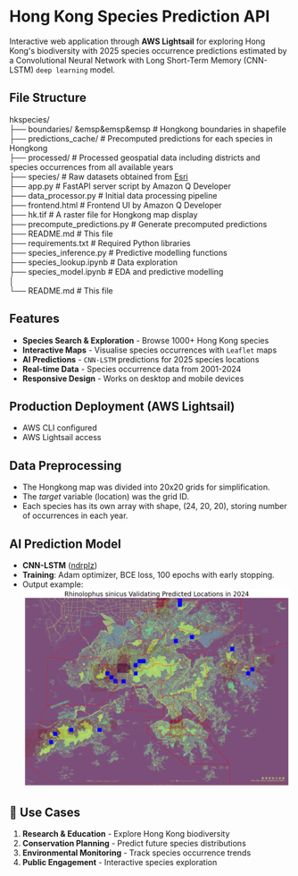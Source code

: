 # Hong Kong Species Prediction API
Interactive web application through **AWS Lightsail** for exploring Hong Kong's biodiversity with 2025 species occurrence predictions estimated by a Convolutional Neural Network with Long Short-Term Memory (CNN-LSTM) `deep learning` model.

## File Structure
hkspecies/  
├── boundaries/ &emsp&emsp&emsp # Hongkong boundaries in shapefile  
├── predictions_cache/          # Precomputed predictions for each species in Hongkong  
├── processed/                  # Processed geospatial data including districts and species occurrences from all available years  
├── species/                    # Raw datasets obtained from [Esri](https://opendata.esrichina.hk/maps/esrihk::occurrence-data-of-hong-kong-species/about)  
├── app.py                      # FastAPI server script by Amazon Q Developer  
├── data_processor.py           # Initial data processing pipeline  
├── frontend.html               # Frontend UI by Amazon Q Developer  
├── hk.tif                      # A raster file for Hongkong map display  
├── precompute_predictions.py   # Generate precomputed predictions  
├── README.md                   # This file  
├── requirements.txt            # Required Python libraries  
├── species_inference.py        # Predictive modelling functions  
├── species_lookup.ipynb        # Data exploration  
├── species_model.ipynb         # EDA and predictive modelling  
│    
└── README.md                   # This file  

## Features
- **Species Search & Exploration** - Browse 1000+ Hong Kong species
- **Interactive Maps** - Visualise species occurrences with `Leaflet` maps
- **AI Predictions** - `CNN-LSTM` predictions for 2025 species locations
- **Real-time Data** - Species occurrence data from 2001-2024
- **Responsive Design** - Works on desktop and mobile devices

## Production Deployment (AWS Lightsail)
- AWS CLI configured
- AWS Lightsail access

## Data Preprocessing
- The Hongkong map was divided into 20x20 grids for simplification.
- The *target* variable (location) was the grid ID.
- Each species has its own array with shape, (24, 20, 20), storing number of occurrences in each year.

## AI Prediction Model
- **CNN-LSTM** ([ndrplz](https://github.com/ndrplz/ConvLSTM_pytorch))
- **Training**: Adam optimizer, BCE loss, 100 epochs with early stopping.
- Output example:
![Predicted locations with actual occurrences](./image/output.png)

## 🎯 Use Cases
1. **Research & Education** - Explore Hong Kong biodiversity
2. **Conservation Planning** - Predict future species distributions
3. **Environmental Monitoring** - Track species occurrence trends
4. **Public Engagement** - Interactive species exploration
